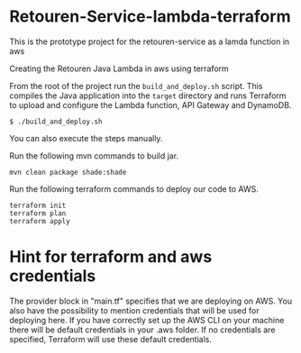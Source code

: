 # Retouren-Service-lambda-terraform
This is the prototype project for the retouren-service as a lamda function in aws 

Creating the Retouren Java Lambda in aws using terraform

From the root of the project run the ```build_and_deploy.sh``` script.
This compiles the Java application into the ```target``` directory
and runs Terraform to upload and configure the Lambda function, API Gateway and DynamoDB.

```
$ ./build_and_deploy.sh
```
You can also execute the steps manually.

Run the following mvn commands to build jar.
```
mvn clean package shade:shade
```  

Run the following terraform commands to deploy our code to AWS.
```
terraform init
terraform plan
terraform apply
```

# Hint for terraform and aws credentials

The provider block in "main.tf" specifies that we are deploying on AWS.
You also have the possibility to mention credentials that will be used for deploying here. If you have correctly set up the AWS CLI on your machine there will be default credentials in your .aws folder. If no credentials are specified, Terraform will use these default credentials.